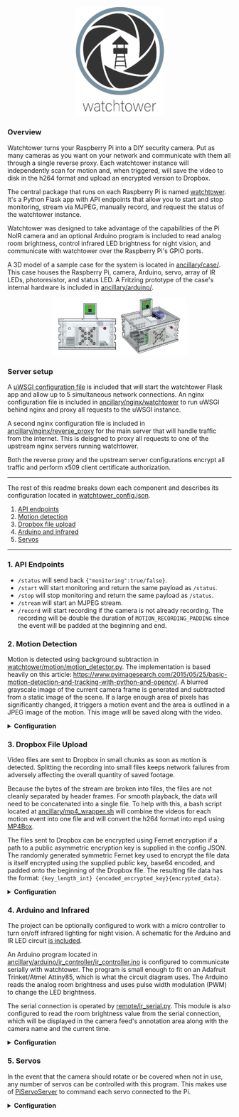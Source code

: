 
<p align="center">
  <img src="ancillary/watchtower.png" width="200" />
</p>
<p class="aligncenter">
    

### Overview

Watchtower turns your Raspberry Pi into a DIY security camera. Put as many cameras as you want on your network and communicate with them all through a single reverse proxy. Each watchtower instance will independently scan for motion and, when triggered, will save the video to disk in the h264 format and upload an encrypted version to Dropbox.

The central package that runs on each Raspberry Pi is named [watchtower](watchtower). It's a Python Flask app with API endpoints that allow you to start and stop monitoring, stream via MJPEG, manually record, and request the status of the watchtower instance.

Watchtower was designed to take advantage of the capabilities of the Pi NoIR camera and an optional Arduino program is included to read analog room brightness, control infrared LED brightness for night vision, and communicate with watchtower over the Raspberry Pi's GPIO ports.

A 3D model of a sample case for the system is located in [ancillary/case/](ancillary/case/). This case houses the Raspberry Pi, camera, Arduino, servo, array of IR LEDs, photoresistor, and status LED. A Fritzing prototype of the case's internal hardware is included in [ancillary/arduino/](ancillary/arduino).

<p align="center">
    <img src="ancillary/case/Case_XRay.png" width="300" />
</p>

### Server setup

A [uWSGI configuration file](wsgi.ini) is included that will start the watchtower Flask app and allow up to 5 simultaneous network connections. An nginx configuration file is included in [ancillary/nginx/watchtower](ancillary/nginx/watchtower) to run uWSGI behind nginx and proxy all requests to the uWSGI instance.

A second nginx configuration file is included in [ancillary/nginx/reverse_proxy](ancillary/nginx/reverse_proxy) for the main server that will handle traffic from the internet. This is deisgned to proxy all requests to one of the upstream nginx servers running watchtower.

Both the reverse proxy and the upstream server configurations encrypt all traffic and perform x509 client certificate authorization.

---

The rest of this readme breaks down each component and describes its configuration located in [watchtower_config.json](config/watchtower_config.json).
 1. [API endpoints](#1-api-endpoints)
 2. [Motion detection](#2-motion-detection)
 3. [Dropbox file upload](#3-dropbox-file-upload)
 4. [Arduino and infrared](#4-arduinoinfrared)
 5. [Servos](#5-servos)
 
 ---

 ### 1. API Endpoints

- `/status` will send back `{"monitoring":true/false}`. 
- `/start` will start monitoring and return the same payload as `/status`.
- `/stop` will stop monitoring and return the same payload as `/status`.
- `/stream` will start an MJPEG stream.
- `/record` will start recording if the camera is not already recording. The recording will be double the duration of  `MOTION_RECORDING_PADDING` since the event will be padded at the beginning and end.

### 2. Motion Detection

Motion is detected using background subtraction in [watchtower/motion/motion_detector.py](motion/motion_detector.py). The implementation is based heavily on this article: https://www.pyimagesearch.com/2015/05/25/basic-motion-detection-and-tracking-with-python-and-opencv/. A blurred grayscale image of the current camera frame is generated and subtracted from a static image of the scene. If a large enough area of pixels has significantly changed, it triggers a motion event and the area is outlined in a JPEG image of the motion. This image will be saved along with the video.

<details>
  <summary><b>Configuration</b></summary>
  
All motion properties are prefixed with `MOTION_` in the config file:
- `MAX_EVENT_TIME` is the maximum number of seconds for a single recording before a new base frame is selected. This is a failsafe to avoid infinitely recording in the event that the scene is permanently altered.
- `MIN_TRIGGER_AREA` the minimum percentage (represented as a float between 0 and 1) of the image that must be detected as motion before a motion event is triggered.
- `MIN_PIXEL_DELTA_TRIGGER` the minimum delta value between the base frame and current frame that marks the pixel as a motion area. This is on a scale of 0-255.
- `RECORDING_PADDING` the number of seconds to record before and after motion occurs.
</details>


### 3. Dropbox File Upload

Video files are sent to Dropbox in small chunks as soon as motion is detected. Splitting the recording into small files keeps network failures from adversely affecting the overall quantity of saved footage.

Because the bytes of the stream are broken into files, the files are not cleanly separated by header frames. For smooth playback, the data will need to be concatenated into a single file. To help with this, a bash script located at [ancillary/mp4_wrapper.sh](ancillary/mp4_wrapper.sh) will combine the videos for each motion event into one file and will convert the h264 format into mp4 using [MP4Box](https://gpac.wp.imt.fr/mp4box/).

The files sent to Dropbox can be encrypted using Fernet encryption if a path to a public asymmetric encryption key is supplied in the config JSON. The randomly generated symmetric Fernet key used to encrypt the file data is itself encrypted using the supplied public key, base64 encoded, and padded onto the beginning of the Dropbox file. The resulting file data has the format: `{key_length_int} {encoded_encrypted_key}{encrypted_data}`.   

<details>
  <summary><b>Configuration</b></summary>

All Dropbox properties are prefixed with `DROPBOX_` in the config file. Dropbox can be disabled by deleting all items prefixed wtih `DROPBOX_`.
- `FILE_CHUNK_MB` determines the maximum file size in megabytes that will be uploaded to Dropbox. Files are saved in series using the name `video#.h264` like `video0.h264`, `video1.h264`, etc.
- `API_TOKEN` is the Dropbox API token for your account.
- `PUBLIC_KEY_PATH` the path to the public asymmetric key. If `null` is supplied, the Dropbox files are not encrypted. **Encryption is strongly recommended.**
</details>

### 4. Arduino and Infrared

The project can be optionally configured to work with a micro controller to turn on/off infrared lighting for night vision. A schematic for the Arduino and IR LED circuit [is included](/ancillary/arduino).

An Arduino program located in [ancillary/arduino/ir_controller/ir_controller.ino](ancillary/arduino/ir_controller/ir_controller.ino) is configured to communicate serially with watchtower. The program is small enough to fit on an Adafruit Trinket/Atmel Attiny85, which is what the circuit diagram uses. The Arduino reads the analog room brightness and uses pulse width modulation (PWM) to change the LED brightness.

The serial connection is operated by [remote/ir_serial.py](remote/ir_serial.py). This module is also configured to read the room brightness value from the serial connection, which will be displayed in the camera feed's annotation area along with the camera name and the current time.

<details>
  <summary><b>Configuration</b></summary>

All infrared properties are prefixed with `INFRA_` in the config file:
- `ENABLED` will determine if infrared is used. If `false`, the `ir_serial` module will be not be used.
- `BAUDRATE` is the baudrate of the serial connection.
- `ON_COMMAND` is the string written over the serial connection that turns on the room brightness sensing and IR controls.
- `OFF_COMMAND` string that turns off the room brightness sensing and IR controls.
- `PORT` is the location of the serial connection, like `"/dev/serial0"` on Raspbian.
- `TIMEOUT` is the time in seconds to wait for serial transmission timeouts.
- `UPDATE_HZ` the number serial loops per second. Each loop writes any pending commands and reads the room brightness. 
</details>

 ### 5. Servos
 
 In the event that the camera should rotate or be covered when not in use, any number of servos can be controlled with this program. This makes use of [PiServoServer](https://github.com/johnnewman/PiServoServer) to command each servo connected to the Pi.  
 
 <details>
  <summary><b>Configuration</b></summary>

 In the `SERVOS` array, each object represents one physical servo and contains:
 - `BOARD_PIN` the board numbering pin of the servo
 - `ANGLE_ON` the angle (from 0-180) of the servo for the on state
 - `ANGLE_OFF` the angle (from 0-180) of the servo for the off state 
</details>
